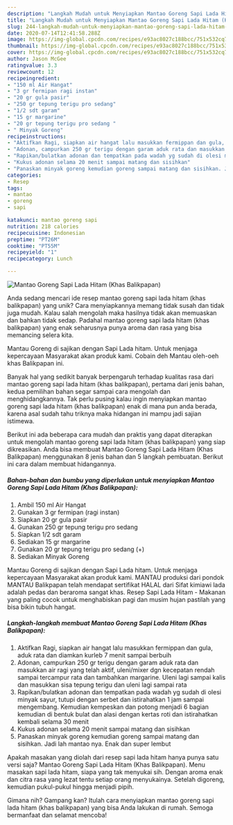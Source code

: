 ```yaml
---
description: "Langkah Mudah untuk Menyiapkan Mantao Goreng Sapi Lada Hitam (Khas Balikpapan), Enak"
title: "Langkah Mudah untuk Menyiapkan Mantao Goreng Sapi Lada Hitam (Khas Balikpapan), Enak"
slug: 244-langkah-mudah-untuk-menyiapkan-mantao-goreng-sapi-lada-hitam-khas-balikpapan-enak
date: 2020-07-14T12:41:58.288Z
image: https://img-global.cpcdn.com/recipes/e93ac8027c188bcc/751x532cq70/mantao-goreng-sapi-lada-hitam-khas-balikpapan-foto-resep-utama.jpg
thumbnail: https://img-global.cpcdn.com/recipes/e93ac8027c188bcc/751x532cq70/mantao-goreng-sapi-lada-hitam-khas-balikpapan-foto-resep-utama.jpg
cover: https://img-global.cpcdn.com/recipes/e93ac8027c188bcc/751x532cq70/mantao-goreng-sapi-lada-hitam-khas-balikpapan-foto-resep-utama.jpg
author: Jason McGee
ratingvalue: 3.3
reviewcount: 12
recipeingredient:
- "150 ml Air Hangat"
- "3 gr fermipan ragi instan"
- "20 gr gula pasir"
- "250 gr tepung terigu pro sedang"
- "1/2 sdt garam"
- "15 gr margarine"
- "20 gr tepung terigu pro sedang "
- " Minyak Goreng"
recipeinstructions:
- "Aktifkan Ragi, siapkan air hangat lalu masukkan fermippan dan gula, aduk rata dan diamkan kurleb 7 menit sampai berbuih"
- "Adonan, campurkan 250 gr terigu dengan garam aduk rata dan masukkan air ragi yang telah aktif, uleni/mixer dgn kecepatan rendah sampai tercampur rata dan tambahkan margarine. Uleni lagi sampai kalis dan masukkan sisa tepung terigu dan uleni lagi sampai rata"
- "Rapikan/bulatkan adonan dan tempatkan pada wadah yg sudah di olesi minyak sayur, tutupi dengan serbet dan istirahatkan 1 jam sampai mengembang. Kemudian kempeskan dan potong menjadi 6 bagian kemudian di bentuk bulat dan alasi dengan kertas roti dan istirahatkan kembali selama 30 menit"
- "Kukus adonan selama 20 menit sampai matang dan sisihkan"
- "Panaskan minyak goreng kemudian goreng sampai matang dan sisihkan. Jadi lah mantao nya. Enak dan super lembut"
categories:
- Resep
tags:
- mantao
- goreng
- sapi

katakunci: mantao goreng sapi 
nutrition: 218 calories
recipecuisine: Indonesian
preptime: "PT26M"
cooktime: "PT55M"
recipeyield: "1"
recipecategory: Lunch

---
```



![Mantao Goreng Sapi Lada Hitam (Khas Balikpapan)](https://img-global.cpcdn.com/recipes/e93ac8027c188bcc/751x532cq70/mantao-goreng-sapi-lada-hitam-khas-balikpapan-foto-resep-utama.jpg)

Anda sedang mencari ide resep mantao goreng sapi lada hitam (khas balikpapan) yang unik? Cara menyiapkannya memang tidak susah dan tidak juga mudah. Kalau salah mengolah maka hasilnya tidak akan memuaskan dan bahkan tidak sedap. Padahal mantao goreng sapi lada hitam (khas balikpapan) yang enak seharusnya punya aroma dan rasa yang bisa memancing selera kita.

Mantau Goreng di sajikan dengan Sapi Lada hitam. Untuk menjaga kepercayaan Masyarakat akan produk kami. Cobain deh Mantau oleh-oeh khas Balikpapan ini.

Banyak hal yang sedikit banyak berpengaruh terhadap kualitas rasa dari mantao goreng sapi lada hitam (khas balikpapan), pertama dari jenis bahan, kedua pemilihan bahan segar sampai cara mengolah dan menghidangkannya. Tak perlu pusing kalau ingin menyiapkan mantao goreng sapi lada hitam (khas balikpapan) enak di mana pun anda berada, karena asal sudah tahu triknya maka hidangan ini mampu jadi sajian istimewa.


Berikut ini ada beberapa cara mudah dan praktis yang dapat diterapkan untuk mengolah mantao goreng sapi lada hitam (khas balikpapan) yang siap dikreasikan. Anda bisa membuat Mantao Goreng Sapi Lada Hitam (Khas Balikpapan) menggunakan 8 jenis bahan dan 5 langkah pembuatan. Berikut ini cara dalam membuat hidangannya.

<!--inarticleads1-->

##### Bahan-bahan dan bumbu yang diperlukan untuk menyiapkan Mantao Goreng Sapi Lada Hitam (Khas Balikpapan):

1. Ambil 150 ml Air Hangat
1. Gunakan 3 gr fermipan (ragi instan)
1. Siapkan 20 gr gula pasir
1. Gunakan 250 gr tepung terigu pro sedang
1. Siapkan 1/2 sdt garam
1. Sediakan 15 gr margarine
1. Gunakan 20 gr tepung terigu pro sedang (+)
1. Sediakan  Minyak Goreng


Mantau Goreng di sajikan dengan Sapi Lada hitam. Untuk menjaga kepercayaan Masyarakat akan produk kami. MANTAU produksi dari pondok MANTAU Balikpapan telah mendapat sertifikat HALAL dari Sifat kimiawi lada adalah pedas dan beraroma sangat khas. Resep Sapi Lada Hitam - Makanan yang paling cocok untuk menghabiskan pagi dan musim hujan pastilah yang bisa bikin tubuh hangat. 

<!--inarticleads2-->

##### Langkah-langkah membuat Mantao Goreng Sapi Lada Hitam (Khas Balikpapan):

1. Aktifkan Ragi, siapkan air hangat lalu masukkan fermippan dan gula, aduk rata dan diamkan kurleb 7 menit sampai berbuih
1. Adonan, campurkan 250 gr terigu dengan garam aduk rata dan masukkan air ragi yang telah aktif, uleni/mixer dgn kecepatan rendah sampai tercampur rata dan tambahkan margarine. Uleni lagi sampai kalis dan masukkan sisa tepung terigu dan uleni lagi sampai rata
1. Rapikan/bulatkan adonan dan tempatkan pada wadah yg sudah di olesi minyak sayur, tutupi dengan serbet dan istirahatkan 1 jam sampai mengembang. Kemudian kempeskan dan potong menjadi 6 bagian kemudian di bentuk bulat dan alasi dengan kertas roti dan istirahatkan kembali selama 30 menit
1. Kukus adonan selama 20 menit sampai matang dan sisihkan
1. Panaskan minyak goreng kemudian goreng sampai matang dan sisihkan. Jadi lah mantao nya. Enak dan super lembut


Apakah masakan yang diolah dari resep sapi lada hitam hanya punya satu versi saja? Mantao Goreng Sapi Lada Hitam (Khas Balikpapan). Menu masakan sapi lada hitam, siapa yang tak menyukai sih. Dengan aroma enak dan citra rasa yang lezat tentu setiap orang menyukainya. Setelah digoreng, kemudian pukul-pukul hingga menjadi pipih. 

Gimana nih? Gampang kan? Itulah cara menyiapkan mantao goreng sapi lada hitam (khas balikpapan) yang bisa Anda lakukan di rumah. Semoga bermanfaat dan selamat mencoba!
